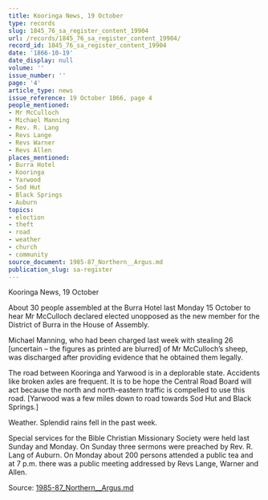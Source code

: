 ```yaml
---
title: Kooringa News, 19 October
type: records
slug: 1845_76_sa_register_content_19904
url: /records/1845_76_sa_register_content_19904/
record_id: 1845_76_sa_register_content_19904
date: '1866-10-19'
date_display: null
volume: ''
issue_number: ''
page: '4'
article_type: news
issue_reference: 19 October 1866, page 4
people_mentioned:
- Mr McCulloch
- Michael Manning
- Rev. R. Lang
- Revs Lange
- Revs Warner
- Revs Allen
places_mentioned:
- Burra Hotel
- Kooringa
- Yarwood
- Sod Hut
- Black Springs
- Auburn
topics:
- election
- theft
- road
- weather
- church
- community
source_document: 1985-87_Northern__Argus.md
publication_slug: sa-register
---
```


Kooringa News, 19 October

About 30 people assembled at the Burra Hotel last Monday 15 October to hear Mr McCulloch declared elected unopposed as the new member for the District of Burra in the House of Assembly.

Michael Manning, who had been charged last week with stealing 26 [uncertain – the figures as printed are blurred] of Mr McCulloch’s sheep, was discharged after providing evidence that he obtained them legally.

The road between Kooringa and Yarwood is in a deplorable state.  Accidents like broken axles are frequent.  It is to be hope the Central Road Board will act because the north and north-eastern traffic is compelled to use this road.  [Yarwood was a few miles down to road towards Sod Hut and Black Springs.]

Weather.  Splendid rains fell in the past week.

Special services for the Bible Christian Missionary Society were held last Sunday and Monday.  On Sunday three sermons were preached by Rev. R. Lang of Auburn.  On Monday about 200 persons attended a public tea and at 7 p.m. there was a public meeting addressed by Revs Lange, Warner and Allen.

Source: [1985-87_Northern__Argus.md](/downloads/markdown/1985-87_Northern__Argus.md)
